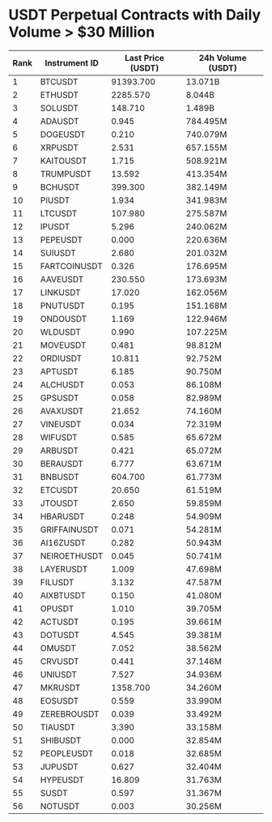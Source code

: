 # USDT Perpetual Contracts with Daily Volume > $30 Million

| Rank | Instrument ID | Last Price (USDT) | 24h Volume (USDT) |
|------|---------------|-------------------|-------------------|
| 1 | BTCUSDT | 91393.700 | 13.071B |
| 2 | ETHUSDT | 2285.570 | 8.044B |
| 3 | SOLUSDT | 148.710 | 1.489B |
| 4 | ADAUSDT | 0.945 | 784.495M |
| 5 | DOGEUSDT | 0.210 | 740.079M |
| 6 | XRPUSDT | 2.531 | 657.155M |
| 7 | KAITOUSDT | 1.715 | 508.921M |
| 8 | TRUMPUSDT | 13.592 | 413.354M |
| 9 | BCHUSDT | 399.300 | 382.149M |
| 10 | PIUSDT | 1.934 | 341.983M |
| 11 | LTCUSDT | 107.980 | 275.587M |
| 12 | IPUSDT | 5.296 | 240.062M |
| 13 | PEPEUSDT | 0.000 | 220.636M |
| 14 | SUIUSDT | 2.680 | 201.032M |
| 15 | FARTCOINUSDT | 0.326 | 176.695M |
| 16 | AAVEUSDT | 230.550 | 173.693M |
| 17 | LINKUSDT | 17.020 | 162.056M |
| 18 | PNUTUSDT | 0.195 | 151.168M |
| 19 | ONDOUSDT | 1.169 | 122.946M |
| 20 | WLDUSDT | 0.990 | 107.225M |
| 21 | MOVEUSDT | 0.481 | 98.812M |
| 22 | ORDIUSDT | 10.811 | 92.752M |
| 23 | APTUSDT | 6.185 | 90.750M |
| 24 | ALCHUSDT | 0.053 | 86.108M |
| 25 | GPSUSDT | 0.058 | 82.989M |
| 26 | AVAXUSDT | 21.652 | 74.160M |
| 27 | VINEUSDT | 0.034 | 72.319M |
| 28 | WIFUSDT | 0.585 | 65.672M |
| 29 | ARBUSDT | 0.421 | 65.072M |
| 30 | BERAUSDT | 6.777 | 63.671M |
| 31 | BNBUSDT | 604.700 | 61.773M |
| 32 | ETCUSDT | 20.650 | 61.519M |
| 33 | JTOUSDT | 2.650 | 59.859M |
| 34 | HBARUSDT | 0.248 | 54.909M |
| 35 | GRIFFAINUSDT | 0.071 | 54.281M |
| 36 | AI16ZUSDT | 0.282 | 50.943M |
| 37 | NEIROETHUSDT | 0.045 | 50.741M |
| 38 | LAYERUSDT | 1.009 | 47.698M |
| 39 | FILUSDT | 3.132 | 47.587M |
| 40 | AIXBTUSDT | 0.150 | 41.080M |
| 41 | OPUSDT | 1.010 | 39.705M |
| 42 | ACTUSDT | 0.195 | 39.661M |
| 43 | DOTUSDT | 4.545 | 39.381M |
| 44 | OMUSDT | 7.052 | 38.562M |
| 45 | CRVUSDT | 0.441 | 37.146M |
| 46 | UNIUSDT | 7.527 | 34.936M |
| 47 | MKRUSDT | 1358.700 | 34.260M |
| 48 | EOSUSDT | 0.559 | 33.990M |
| 49 | ZEREBROUSDT | 0.039 | 33.492M |
| 50 | TIAUSDT | 3.390 | 33.158M |
| 51 | SHIBUSDT | 0.000 | 32.854M |
| 52 | PEOPLEUSDT | 0.018 | 32.685M |
| 53 | JUPUSDT | 0.627 | 32.404M |
| 54 | HYPEUSDT | 16.809 | 31.763M |
| 55 | SUSDT | 0.597 | 31.367M |
| 56 | NOTUSDT | 0.003 | 30.256M |
